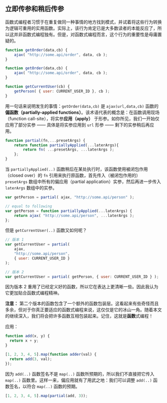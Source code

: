 ## 立即传参和稍后传参

函数式编程者习惯于在重复做同一种事情的地方找到模式，并试着将这些行为转换为逻辑可重用的实用函数。实际上，该行为肯定已是大多数读者的本能反应了，所以这并非函数式编程独有。但是，对函数式编程而言，这个行为的重要性是毋庸置疑的。

```javascript
function getOrder(data,cb) {
	ajax( "http://some.api/order", data, cb );
}

function getOrder(data,cb) {
	ajax( "http://some.api/order", data, cb );
}

function getCurrentUser(cb) {
	getPerson( { user: CURRENT_USER_ID }, cb );
}
```

用一句话来说明发生的事情：`getOrder(data,cb)` 是 `ajax(url,data,cb)` 函数的**偏函数（partially-applied functions）**。该术语代表的概念是：在函数调用现场（function call-site），将实参**应用（apply）** 于形参。如你所见，我们一开始仅应用了部分实参 —— 具体是将实参应用到 `url` 形参 —— 剩下的实参稍后再应用。

```javascript
function partial(fn,...presetArgs) {
	return function partiallyApplied(...laterArgs){
		return fn( ...presetArgs, ...laterArgs );
	};
}
```

当 `partiallyApplied(..)` 函数稍后在某处执行时，该函数使用被闭包作用（closed over）的 `fn` 引用来执行原函数，首先传入（被闭包作用的）`presetArgs` 数组中所有的偏应用（partial application）实参，然后再进一步传入 `laterArgs` 数组中的实参。

```javascript
var getPerson = partial( ajax, "http://some.api/person" );

// equal to following
var getPerson = function partiallyApplied(...laterArgs) {
	return ajax( "http://some.api/person", ...laterArgs );
};
```

但是 `getCurrentUser(..)` 函数又如何呢？

```javascript
// 版本 1
var getCurrentUser = partial(
	ajax,
	"http://some.api/person",
	{ user: CURRENT_USER_ID }
);

// 版本 2
var getCurrentUser = partial( getPerson, { user: CURRENT_USER_ID } );
```

因为版本 2 重用了已经定义好的函数，所以它在表达上更清晰一些。因此我认为它更加贴合函数式编程精神。

**注意：** 第二个版本的函数包含了一个额外的函数包装层。这看起来有些奇怪而且多余，但对于你真正要适应的函数式编程来说，这仅仅是它的冰山一角。随着本文的继续深入，我们将会把许多函数互相包装起来。记住，这就是**函数**式编程！

应用：

```javascript
function add(x, y) {
  return x + y;
}

[1, 2, 3, 4, 5].map(function adder(val) {
  return add(3, val);
});
```

因为 `add(..)` 函数签名不是 `map(..)` 函数所预期的，所以我们不直接把它传入 `map(..)` 函数里。这样一来，偏应用就有了用武之地：我们可以调整 `add(..)` 函数签名，以符合 `map(..)` 函数的预期。

```javascript
[1, 2, 3, 4, 5].map(partial(add, 3));
```

